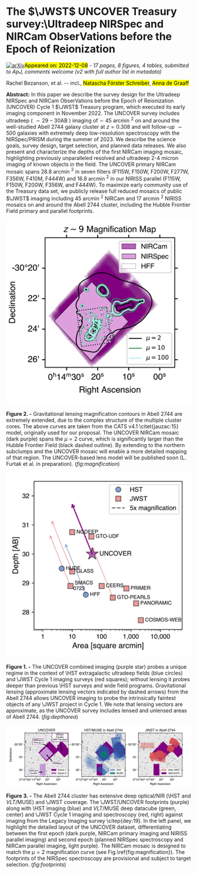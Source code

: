 <div class="macros" style="visibility:hidden;">
$\newcommand{\ensuremath}{}$
$\newcommand{\xspace}{}$
$\newcommand{\object}[1]{\texttt{#1}}$
$\newcommand{\farcs}{{.}''}$
$\newcommand{\farcm}{{.}'}$
$\newcommand{\arcsec}{''}$
$\newcommand{\arcmin}{'}$
$\newcommand{\ion}[2]{#1#2}$
$\newcommand{\textsc}[1]{\textrm{#1}}$
$\newcommand{\hl}[1]{\textrm{#1}}$
$\newcommand{\footnote}[1]{}$
$\newcommand{\url}[1]{\href{#1}{#1}}$
$\newcommand{\dodoi}[1]{doi:~\href{http://doi.org/#1}{\nolinkurl{#1}}}$
$\newcommand{\doeprint}[1]{\href{http://ascl.net/#1}{\nolinkurl{http://ascl.net/#1}}}$
$\newcommand{\doarXiv}[1]{\href{https://arxiv.org/abs/#1}{\nolinkurl{https://arxiv.org/abs/#1}}}$
$\newcommand{\vdag}{(v)^\dagger}$
$\newcommand$
$\newcommand$
$\newcommand{\minus}{\scalebox{0.5}[1.0]{-}}$
$\newcommand{\}{natexlab}$</div>

<div class="macros" style="visibility:hidden;">
$\newcommand{\ensuremath}{}$
$\newcommand{\xspace}{}$
$\newcommand{\object}[1]{\texttt{#1}}$
$\newcommand{\farcs}{{.}''}$
$\newcommand{\farcm}{{.}'}$
$\newcommand{\arcsec}{''}$
$\newcommand{\arcmin}{'}$
$\newcommand{\ion}[2]{#1#2}$
$\newcommand{\textsc}[1]{\textrm{#1}}$
$\newcommand{\hl}[1]{\textrm{#1}}$
$\newcommand{\footnote}[1]{}$
$\newcommand{\url}[1]{\href{#1}{#1}}$
$\newcommand{\dodoi}[1]{doi:~\href{http://doi.org/#1}{\nolinkurl{#1}}}$
$\newcommand{\doeprint}[1]{\href{http://ascl.net/#1}{\nolinkurl{http://ascl.net/#1}}}$
$\newcommand{\doarXiv}[1]{\href{https://arxiv.org/abs/#1}{\nolinkurl{https://arxiv.org/abs/#1}}}$
$\newcommand{\vdag}{(v)^\dagger}$
$\newcommand$
$\newcommand$
$\newcommand{\minus}{\scalebox{0.5}[1.0]{-}}$
$\newcommand{\}{natexlab}$</div>



<div id="title">

# The $\JWST$ UNCOVER Treasury survey:\\Ultradeep NIRSpec and NIRCam ObserVations before the Epoch of Reionization

</div>
<div id="comments">

[![arXiv](https://img.shields.io/badge/arXiv-2212.04026-b31b1b.svg)](https://arxiv.org/abs/2212.04026)<mark>Appeared on: 2022-12-08</mark> - _17 pages, 8 figures, 4 tables, submitted to ApJ, comments welcome (v2 with full author list in metadata)_

</div>
<div id="authors">

Rachel Bezanson, et al. -- incl., <mark>Natascha Förster Schreiber</mark>, <mark>Anna de Graaff</mark>

</div>
<div id="abstract">

**Abstract:** In this paper we describe the survey design for the Ultradeep NIRSpec and NIRCam ObserVations before the Epoch of Reionization (UNCOVER) Cycle 1 $\JWST$ Treasury program, which executed its early imaging component in November 2022. The UNCOVER survey includes ultradeep ( $\sim29-30\mathrm{AB}$ ) imaging of $\sim$ 45 arcmin $^2$ on and around the well-studied Abell 2744 galaxy cluster at $z=0.308$ and will follow-up ${\sim}500$ galaxies with extremely deep low-resolution spectroscopy with the NIRSpec/PRISM during the summer of 2023. We describe the science goals, survey design, target selection, and planned data releases. We also present and characterize the depths of the first NIRCam imaging mosaic, highlighting previously unparalleled resolved and ultradeep 2-4 micron imaging of known objects in the field. The UNCOVER primary NIRCam mosaic spans 28.8 arcmin $^2$ in seven filters (F115W, F150W, F200W, F277W, F356W, F410M, F444W) and 16.8 arcmin $^2$ in our NIRISS parallel (F115W, F150W, F200W, F356W, and F444W).  To maximize early community use of the Treasury data set, we publicly release full reduced mosaics of public $\JWST$ imaging including 45 arcmin $^2$ NIRCam and 17 arcmin $^2$ NIRISS mosaics on and around the Abell 2744 cluster, including the Hubble Frontier Field primary and parallel footprints.

</div>

<div id="div_fig1">

<img src="tmp_2212.04026/./figures/magnification_HFF.png" alt="Fig2" width="100%"/>

**Figure 2. -** Gravitational lensing magnification contours in Abell 2744 are extremely extended, due to the complex structure of the multiple cluster cores. The above curves are taken from the CATS v4.1 \citet{jauzac:15} model, originally used for our proposal. The UNCOVER NIRCam mosaic (dark purple) spans the $\mu=2$ curve, which is significantly larger than the Hubble Frontier Field (black dashed outline). By extending to the northern subclumps and the UNCOVER mosaic will enable a more detailed mapping of that region. The UNCOVER-based lens model will be published soon (L. Furtak et al. in preparation).  (*fig:magnification*)

</div>
<div id="div_fig2">

<img src="tmp_2212.04026/./figures/depth_area.png" alt="Fig1" width="100%"/>

**Figure 1. -** The UNCOVER combined imaging (purple star) probes a unique regime in the context of \HST extragalactic ultradeep fields (blue circles) and \JWST Cycle 1 imaging surveys (red squares); without lensing it probes deeper than previous \HST surveys and wide field programs. Gravitational lensing (approximate lensing vectors indicated by dashed arrows) from the Abell 2744 allows UNCOVER imaging to probe the intrinsically faintest objects of any \JWST project in Cycle 1. We note that lensing vectors are approximate, as the UNCOVER survey includes lensed and unlensed areas of Abell 2744. (*fig:deptharea*)

</div>
<div id="div_fig3">

<img src="tmp_2212.04026/./figures/Footprints.png" alt="Fig3" width="100%"/>

**Figure 3. -** The Abell 2744 cluster has extensive deep optical/NIR (\HST and *VLT*/MUSE) and \JWST coverage. The \JWST/UNCOVER footprints (purple) along with \HST imaging (blue) and *VLT*/MUSE deep datacube (green, center) and \JWST Cycle 1 imaging and spectroscopy (red, right) against imaging from the Legacy Imaging survey \citep{dey:19}. In the left panel, we highlight the detailed layout of the UNCOVER dataset, differentiating between the first epoch (dark purple, NIRCam primary imaging and NIRISS parallel imaging) and second epoch (planned NIRSpec spectroscopy and NIRCam parallel imaging, light purple). The NIRCam mosaic is designed to match the $\mu=2$ magnification curve (see Fig.\ref{fig:magnification}). The footprints of the NIRSpec spectroscopy are provisional and subject to target selection. (*fig:footprints*)

</div>